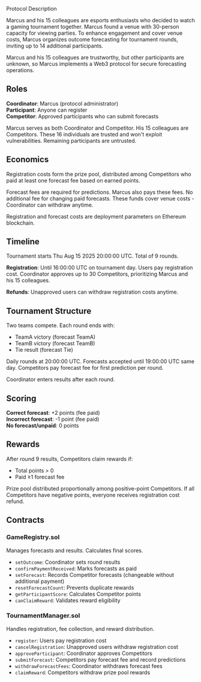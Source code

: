 Protocol Description

Marcus and his 15 colleagues are esports enthusiasts who decided to watch a gaming tournament together. Marcus found a venue with 30-person capacity for viewing parties. To enhance engagement and cover venue costs, Marcus organizes outcome forecasting for tournament rounds, inviting up to 14 additional participants.

Marcus and his 15 colleagues are trustworthy, but other participants are unknown, so Marcus implements a Web3 protocol for secure forecasting operations.

## Roles

**Coordinator**: Marcus (protocol administrator)  
**Participant**: Anyone can register  
**Competitor**: Approved participants who can submit forecasts  

Marcus serves as both Coordinator and Competitor. His 15 colleagues are Competitors. These 16 individuals are trusted and won't exploit vulnerabilities. Remaining participants are untrusted.

## Economics

Registration costs form the prize pool, distributed among Competitors who paid at least one forecast fee based on earned points.

Forecast fees are required for predictions. Marcus also pays these fees. No additional fee for changing paid forecasts. These funds cover venue costs - Coordinator can withdraw anytime.

Registration and forecast costs are deployment parameters on Ethereum blockchain.

## Timeline

Tournament starts Thu Aug 15 2025 20:00:00 UTC. Total of 9 rounds.

**Registration**: Until 16:00:00 UTC on tournament day. Users pay registration cost. Coordinator approves up to 30 Competitors, prioritizing Marcus and his 15 colleagues.

**Refunds**: Unapproved users can withdraw registration costs anytime.

## Tournament Structure

Two teams compete. Each round ends with:
- TeamA victory (forecast TeamA)
- TeamB victory (forecast TeamB)  
- Tie result (forecast Tie)

Daily rounds at 20:00:00 UTC. Forecasts accepted until 19:00:00 UTC same day. Competitors pay forecast fee for first prediction per round.

Coordinator enters results after each round.

## Scoring

**Correct forecast**: +2 points (fee paid)  
**Incorrect forecast**: -1 point (fee paid)  
**No forecast/unpaid**: 0 points

## Rewards

After round 9 results, Competitors claim rewards if:
- Total points > 0
- Paid ≥1 forecast fee

Prize pool distributed proportionally among positive-point Competitors. If all Competitors have negative points, everyone receives registration cost refund.

## Contracts

### GameRegistry.sol

Manages forecasts and results. Calculates final scores.

- `setOutcome`: Coordinator sets round results
- `confirmPaymentReceived`: Marks forecasts as paid
- `setForecast`: Records Competitor forecasts (changeable without additional payment)
- `resetForecastCount`: Prevents duplicate rewards
- `getParticipantScore`: Calculates Competitor points
- `canClaimReward`: Validates reward eligibility

### TournamentManager.sol

Handles registration, fee collection, and reward distribution.

- `register`: Users pay registration cost
- `cancelRegistration`: Unapproved users withdraw registration cost
- `approveParticipant`: Coordinator approves Competitors
- `submitForecast`: Competitors pay forecast fee and record predictions
- `withdrawForecastFees`: Coordinator withdraws forecast fees
- `claimReward`: Competitors withdraw prize pool rewards
